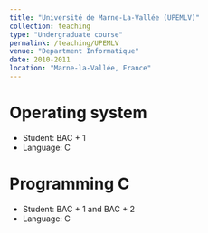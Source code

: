 ```yaml
---
title: "Université de Marne-La-Vallée (UPEMLV)"
collection: teaching
type: "Undergraduate course"
permalink: /teaching/UPEMLV
venue: "Department Informatique"
date: 2010-2011
location: "Marne-la-Vallée, France"
---
```


Operating system
======

* Student: BAC + 1
* Language: C

Programming C
======

* Student: BAC + 1 and BAC + 2
* Language: C

